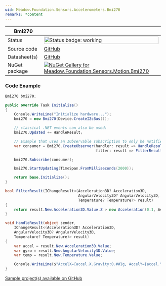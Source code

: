 ```yaml
---
uid: Meadow.Foundation.Sensors.Accelerometers.Bmi270
remarks: *content
---
```


| Bmi270 | |
|--------|--------|
| Status | <img src="https://img.shields.io/badge/Working-brightgreen" style="width: auto; height: -webkit-fill-available;" alt="Status badge: working" /> |
| Source code | [GitHub](https://github.com/WildernessLabs/Meadow.Foundation/tree/main/Source/Meadow.Foundation.Peripherals/Sensors.Motion.Bmi270) |
| Datasheet(s) | [GitHub](https://github.com/WildernessLabs/Meadow.Foundation/tree/main/Source/Meadow.Foundation.Peripherals/Sensors.Motion.Bmi270/Datasheet) |
| NuGet package | <a href="https://www.nuget.org/packages/Meadow.Foundation.Sensors.Motion.Bmi270/" target="_blank"><img src="https://img.shields.io/nuget/v/Meadow.Foundation.Sensors.Motion.Bmi270.svg?label=Meadow.Foundation.Sensors.Motion.Bmi270" alt="NuGet Gallery for Meadow.Foundation.Sensors.Motion.Bmi270" /></a> |
### Code Example

```csharp
Bmi270 bmi270;

public override Task Initialize()
{
    Console.WriteLine("Initialize hardware...");
    bmi270 = new Bmi270(Device.CreateI2cBus());

    // classical .NET events can also be used:
    bmi270.Updated += HandleResult;

    // Example that uses an IObservable subscription to only be notified when the filter is satisfied
    var consumer = Bmi270.CreateObserver(handler: result => HandleResult(this, result),
                                         filter: result => FilterResult(result));

    bmi270.Subscribe(consumer);

    bmi270.StartUpdating(TimeSpan.FromMilliseconds(2000));

    return base.Initialize();
}

bool FilterResult(IChangeResult<(Acceleration3D? Acceleration3D,
                                 AngularVelocity3D? AngularVelocity3D,
                                 Temperature? Temperature)> result)
{
    return result.New.Acceleration3D.Value.Z > new Acceleration(0.1, Acceleration.UnitType.Gravity);
}

void HandleResult(object sender,
    IChangeResult<(Acceleration3D? Acceleration3D,
    AngularVelocity3D? AngularVelocity3D,
    Temperature? Temperature)> result)
{
    var accel = result.New.Acceleration3D.Value;
    var gyro = result.New.AngularVelocity3D.Value;
    var temp = result.New.Temperature.Value;

    Console.WriteLine($"AccelX={accel.X.Gravity:0.##}g, AccelY={accel.Y.Gravity:0.##}g, AccelZ={accel.Z.Gravity:0.##}g, GyroX={gyro.X.RadiansPerMinute:0.##}rpm, GyroY={gyro.Y.RadiansPerMinute:0.##}rpm, GyroZ={gyro.Z.RadiansPerMinute:0.##}rpm, {temp.Celsius:0.##}C");
}

```

[Sample project(s) available on GitHub](https://github.com/WildernessLabs/Meadow.Foundation/tree/main/Source/Meadow.Foundation.Peripherals/Sensors.Motion.Bmi270/Samples/Bmi270_Sample)

